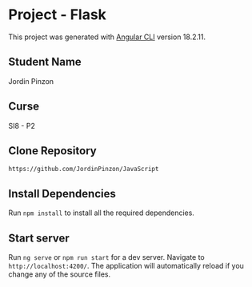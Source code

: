 # Project - Flask

This project was generated with [Angular CLI](https://github.com/angular/angular-cli) version 18.2.11.

## Student Name

Jordin Pinzon

## Curse

SI8 - P2

## Clone Repository
`https://github.com/JordinPinzon/JavaScript`

## Install Dependencies

Run `npm install` to install all the required dependencies.

## Start server

Run `ng serve` or `npm run start` for a dev server. Navigate to `http://localhost:4200/`. The application will automatically reload if you change any of the source files.
